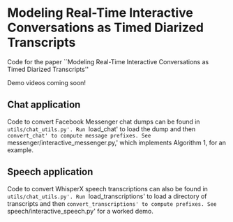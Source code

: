 # Modeling Real-Time Interactive Conversations as Timed Diarized Transcripts

Code for the paper ``Modeling Real-Time Interactive Conversations as Timed Diarized Transcripts''

Demo videos coming soon!

## Chat application

Code to convert Facebook Messenger chat dumps can be found in `utils/chat_utils.py'. Run `load_chat' to load the dump and then `convert_chat' to compute message prefixes. See `messenger/interactive_messenger.py,' which implements Algorithm 1, for an example.

## Speech application

Code to convert WhisperX speech transcriptions can also be found in `utils/chat_utils.py'. Run `load_transcriptions' to load a directory of transcripts and then `convert_transcriptions' to compute prefixes. See `speech/interactive_speech.py' for a worked demo.
